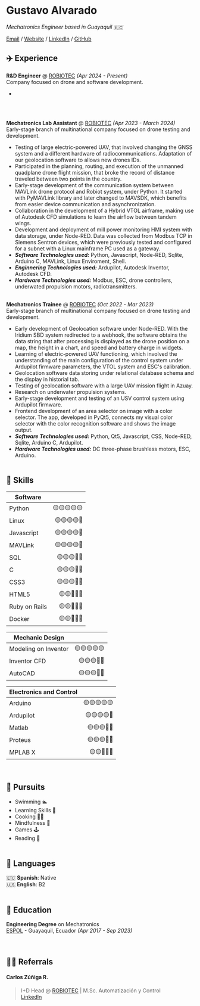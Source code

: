 # Gustavo Alvarado

*Mechatronics Engineer based in Guayaquil 🇪🇨* <br>

[Email](mailto:igoutta@protonmail.com) / [Website](https://igoutta.github.io/igoutta/) / [LinkedIn](https://www.linkedin.com/in/igoutta/) / [GitHub](https://github.com/igoutta/)
<!-- This content will not appear in the rendered Markdown -->

## ✈️ Experience

**R&D Engineer** @ [ROBIOTEC](https://robiotec.ec/) *(Apr 2024 - Present)* <br>
Company focused on drone and software development.

-
<br><br>

**Mechatronics Lab Assistant** @ [ROBIOTEC](https://robiotec.ec/) *(Apr 2023 - March 2024)* <br>
Early-stage branch of multinational company focused on drone testing and development.

- Testing of large electric-powered UAV, that involved changing the GNSS system and a different hardware of radiocommunications. Adaptation of our geolocation software to allows new drones IDs.
- Participated in the planning, routing, and execution of the unmanned quadplane drone flight mission, that broke the record of distance traveled between two points in the country.
- Early-stage development of the communication system between MAVLink drone protocol and Robiot system, under Python. It started with PyMAVLink library and later changed to MAVSDK, which benefits from easier device communication and asynchronization.
- Collaboration in the development of a Hybrid VTOL airframe, making use of Autodesk CFD simulations to learn the airflow between tandem wings.
- Development and deployment of mill power monitoring HMI system with data storage, under Node-RED. Data was collected from Modbus TCP in Siemens Sentron devices, which were previously tested and configured for a subnet with a Linux mainframe PC used as a gateway.
- ***Software Technologies used:*** Python, Javascript, Node-RED, Sqlite, Arduino C, MAVLink, Linux Enviroment, Shell.
- ***Enginnering Technologies used:*** Ardupilot, Autodesk Inventor, Autodesk CFD.
- ***Hardware Technologies used:*** Modbus, ESC, drone controllers, underwated propulsion motors, radiotransmitters.
<br><br>

**Mechatronics Trainee** @ [ROBIOTEC](https://robiotec.ec/) *(Oct 2022 - Mar 2023)* <br>
Early-stage branch of multinational company focused on drone testing and development.

- Early development of Geolocation software under Node-RED. With the Iridium SBD system redirected to a webhook, the software obtains the data string that after processing is displayed as the drone position on a map, the height in a chart, and speed and battery charge in widgets.
- Learning of electric-powered UAV functioning, which involved the understanding of the main configuration of the control system under Ardupilot firmware parameters, the VTOL system and ESC's calibration.
- Geolocation software data storing under relational database schema and the display in historial tab.
- Testing of geolocation software with a large UAV mission flight in Azuay.
- Research on underwater propulsion systems.
- Early-stage development and testing of an USV control system using Ardupilot firmware.
- Frontend development of an area selector on image with a color selector. The app, developed in PyQt5, connects my visual color selector with the color recognition software and shows the image output.
- ***Software Technologies used:*** Python, Qt5, Javascript, CSS, Node-RED, Sqlite, Arduino C, Ardupilot.
- ***Hardware Technologies used:*** DC three-phase brushless motors, ESC, Arduino.
<br><br>

## 🧮 Skills

|Software      |            |
|--------------|-----------:|
|Python        |🟡🟡🟡🟡🟡|
|Linux         |🟡🟡🟡🟡🔵|
|Javascript    |🟡🟡🟡🟡🔵|
|MAVLink       |🟡🟡🟡🟡🔵|
|SQL           |🟡🟡🟡🔵🔵|
|C             |🟡🟡🟡🔵🔵|
|CSS3          |🟡🟡🟡🔵🔵|
|HTML5         |🟡🟡🔵🔵🔵|
|Ruby on Rails |🟡🟡🔵🔵🔵|
|Docker        |🟡🟡🔵🔵🔵|

|Mechanic Design      |            |
|---------------------|-----------:|
|Modeling on Inventor |🟡🟡🟡🟡🟡|
|Inventor CFD         |🟡🟡🟡🔵🔵|
|AutoCAD              |🟡🟡🟡🔵🔵|

|Electronics and Control|   |
|---------------|----------:|
|Arduino       |🟡🟡🟡🟡🟡|
|Ardupilot     |🟡🟡🟡🟡🔵|
|Matlab        |🟡🟡🟡🔵🔵|
|Proteus       |🟡🟡🟡🔵🔵|
|MPLAB X       |🟡🟡🔵🔵🔵|

<br>

## 🥏 Pursuits

- Swimming 🏊
- Learning Skills 📑
- Cooking 🧑‍🍳
- Mindfulness 🧘
- Games 🕹️
- Reading 📖
<br><br>

## 💬 Languages

🇪🇨 **Spanish**: Native <br>
🇺🇸 **English**: B2
<br><br>

## 🏫 Education

**Engineering Degree** on Mechatronics<br>
[ESPOL](https://www.espol.edu.ec/es/) - Guayaquil, Ecuador *(Apr 2017 - Sep 2023)* <br>
<br><br>

## 🧑‍💻 Referrals

#### Carlos Zúñiga R.

> I+D Head @ [ROBIOTEC](https://robiotec.ec/) | M.Sc. Automatización y Control<br>
> [LinkedIn](https://www.linkedin.com/in/carlosazr/)

<br><br>
